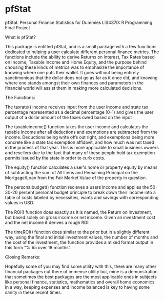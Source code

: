 # pfStat
pfStat: Personal Finance Statistics for Dummies
LIS4370: R Programming Final Project

What is pfStat?

This package is entitled pfStat, and is a small package with a few functions dedicated to helping a user calculate different personal finance metrics. The functions include the ability to derive Returns on Interest, Tax Rates based on Income, Taxable Income and Home Equity, and the purpose behind choosing these kinds of metrics was to emphasize the importance of knowing where one puts their wallet. It goes without being entirely sanctimonious that the dollar does not go as far as it once did, and knowing where one stands amongst their own finances and parameters in the financial world will assist them in making more calculated decisions. 

The Functions:

The taxrate() income receives input from the user income and state tax percentage represented as a decimal percentage (0-1) and gives the user output of a dollar amount of the taxes owed based on the input

The taxableincome() function takes the user income and calculates the taxable income after all deductions and exemptions are subtracted from the income. Deductions being write offs out right, and exemptions being more concrete like a state tax exemption affidavit, and how much was not taxed in the process of that year. This is more applicable to small business owners and resellers due to the fact that many of these people hold tax exemption permits issued by the state in order to curb costs.

The equity() function calculates a user's home or property equity by means of subtracting the sum of All Liens and Remaining Principal on the Mortgage/Loan from the Fair Market Value of the property in question. 

The personalbudget() function recieves a users income and applies the 50-30-20 percent personal budget principle to break down their income into a table of costs labeled by necessities, wants and savings with corresponding values in USD.

The ROI() function does exactly as it is named, the Return on Investment, but based solely on gross income or net income. Given an investment cost and the net income it derives a rough ROI

The timeROI() function does similar to the prior but in a slightly different way, using the final and initial investment values, the number of months and the cost of the investment, the function provides a mixed format output in this form "% 65 over 18 months".

Closing Remarks:

Hopefully some of you may find some utility with this, there are many other financial packages out there of immense utility but, mine is a demonstration that sometimes the best packages are the most applicable ones in subjects like personal finance, statistics, mathematics and overall home economics in a way, keeping expenses and income balanced is key to having some sanity in these recent times.
